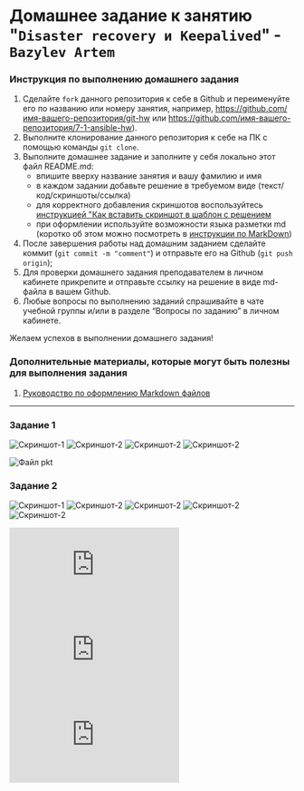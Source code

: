 # Домашнее задание к занятию "`Disaster recovery и Keepalived`" - `Bazylev Artem`


### Инструкция по выполнению домашнего задания

   1. Сделайте `fork` данного репозитория к себе в Github и переименуйте его по названию или номеру занятия, например, https://github.com/имя-вашего-репозитория/git-hw или  https://github.com/имя-вашего-репозитория/7-1-ansible-hw).
   2. Выполните клонирование данного репозитория к себе на ПК с помощью команды `git clone`.
   3. Выполните домашнее задание и заполните у себя локально этот файл README.md:
      - впишите вверху название занятия и вашу фамилию и имя
      - в каждом задании добавьте решение в требуемом виде (текст/код/скриншоты/ссылка)
      - для корректного добавления скриншотов воспользуйтесь [инструкцией "Как вставить скриншот в шаблон с решением](https://github.com/netology-code/sys-pattern-homework/blob/main/screen-instruction.md)
      - при оформлении используйте возможности языка разметки md (коротко об этом можно посмотреть в [инструкции  по MarkDown](https://github.com/netology-code/sys-pattern-homework/blob/main/md-instruction.md))
   4. После завершения работы над домашним заданием сделайте коммит (`git commit -m "comment"`) и отправьте его на Github (`git push origin`);
   5. Для проверки домашнего задания преподавателем в личном кабинете прикрепите и отправьте ссылку на решение в виде md-файла в вашем Github.
   6. Любые вопросы по выполнению заданий спрашивайте в чате учебной группы и/или в разделе “Вопросы по заданию” в личном кабинете.
   
Желаем успехов в выполнении домашнего задания!
   
### Дополнительные материалы, которые могут быть полезны для выполнения задания

1. [Руководство по оформлению Markdown файлов](https://gist.github.com/Jekins/2bf2d0638163f1294637#Code)

---

### Задание 1


![Скриншот-1](https://github.com/VVEREW01F/homework-recovery/blob/main/img/scr1.PNG)
![Скриншот-2](https://github.com/VVEREW01F/homework-recovery/blob/main/img/scr2.PNG)
![Скриншот-2](https://github.com/VVEREW01F/homework-recovery/blob/main/img/scr3.PNG)
![Скриншот-2](https://github.com/VVEREW01F/homework-recovery/blob/main/img/scr4.PNG)

![Файл pkt](https://github.com/VVEREW01F/homework-recovery/blob/main/file/hsrp_advanced_1.pkt)


### Задание 2

![Скриншот-1](https://github.com/VVEREW01F/homework-recovery/blob/main/img/scr5.PNG)
![Скриншот-2](https://github.com/VVEREW01F/homework-recovery/blob/main/img/scr6.PNG)
![Скриншот-2](https://github.com/VVEREW01F/homework-recovery/blob/main/img/scr7.PNG)
![Скриншот-2](https://github.com/VVEREW01F/homework-recovery/blob/main/img/scr8.PNG)
![Скриншот-2](https://github.com/VVEREW01F/homework-recovery/blob/main/img/scr9.PNG)


![Скриншот-2](https://github.com/VVEREW01F/homework-recovery/blob/main/file/keepalived-master.conf)
![Скриншот-2](https://github.com/VVEREW01F/homework-recovery/blob/main/file/keepalived-bacup.conf)
![Скриншот-2](https://github.com/VVEREW01F/homework-recovery/blob/main/file/check_nginx.sh)
